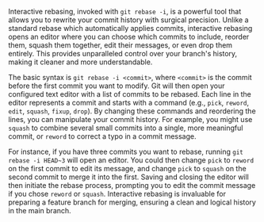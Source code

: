 Interactive rebasing, invoked with `git rebase -i`, is a powerful tool that allows you to rewrite your commit history with surgical precision. Unlike a standard rebase which automatically applies commits, interactive rebasing opens an editor where you can choose which commits to include, reorder them, squash them together, edit their messages, or even drop them entirely. This provides unparalleled control over your branch's history, making it cleaner and more understandable.

The basic syntax is `git rebase -i <commit>`, where `<commit>` is the commit before the first commit you want to modify. Git will then open your configured text editor with a list of commits to be rebased. Each line in the editor represents a commit and starts with a command (e.g., `pick`, `reword`, `edit`, `squash`, `fixup`, `drop`). By changing these commands and reordering the lines, you can manipulate your commit history. For example, you might use `squash` to combine several small commits into a single, more meaningful commit, or `reword` to correct a typo in a commit message.

For instance, if you have three commits you want to rebase, running `git rebase -i HEAD~3` will open an editor. You could then change `pick` to `reword` on the first commit to edit its message, and change `pick` to `squash` on the second commit to merge it into the first. Saving and closing the editor will then initiate the rebase process, prompting you to edit the commit message if you chose `reword` or `squash`. Interactive rebasing is invaluable for preparing a feature branch for merging, ensuring a clean and logical history in the main branch.